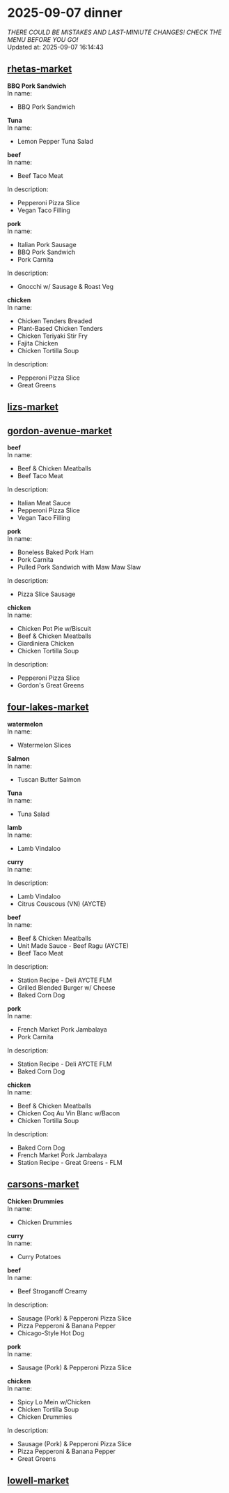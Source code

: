 # 2025-09-07 dinner  
*THERE COULD BE MISTAKES AND LAST-MINIUTE CHANGES! CHECK THE MENU BEFORE YOU GO!*  
Updated at: 2025-09-07 16:14:43  
## [rhetas-market](https://wisc-housingdining.nutrislice.com/menu/rhetas-market/dinner/2025-09-07)  
**BBQ Pork Sandwich**  
In name:   
 - BBQ Pork Sandwich  
  
**Tuna**  
In name:   
 - Lemon Pepper Tuna Salad  
  
**beef**  
In name:   
 - Beef Taco Meat  
  
In description:   
 - Pepperoni Pizza Slice  
 - Vegan Taco Filling  
  
**pork**  
In name:   
 - Italian Pork Sausage  
 - BBQ Pork Sandwich  
 - Pork Carnita  
  
In description:   
 - Gnocchi w/ Sausage & Roast Veg  
  
**chicken**  
In name:   
 - Chicken Tenders Breaded  
 - Plant-Based Chicken Tenders  
 - Chicken Teriyaki Stir Fry  
 - Fajita Chicken  
 - Chicken Tortilla Soup  
  
In description:   
 - Pepperoni Pizza Slice  
 - Great Greens  
  
## [lizs-market](https://wisc-housingdining.nutrislice.com/menu/lizs-market/dinner/2025-09-07)  
## [gordon-avenue-market](https://wisc-housingdining.nutrislice.com/menu/gordon-avenue-market/dinner/2025-09-07)  
**beef**  
In name:   
 - Beef & Chicken Meatballs  
 - Beef Taco Meat  
  
In description:   
 - Italian Meat Sauce  
 - Pepperoni Pizza Slice  
 - Vegan Taco Filling  
  
**pork**  
In name:   
 - Boneless Baked Pork Ham  
 - Pork Carnita  
 - Pulled Pork Sandwich with Maw Maw Slaw  
  
In description:   
 - Pizza Slice Sausage  
  
**chicken**  
In name:   
 - Chicken Pot Pie w/Biscuit  
 - Beef & Chicken Meatballs  
 - Giardiniera Chicken  
 - Chicken Tortilla Soup  
  
In description:   
 - Pepperoni Pizza Slice  
 - Gordon's Great Greens  
  
## [four-lakes-market](https://wisc-housingdining.nutrislice.com/menu/four-lakes-market/dinner/2025-09-07)  
**watermelon**  
In name:   
 - Watermelon Slices  
  
**Salmon**  
In name:   
 - Tuscan Butter Salmon  
  
**Tuna**  
In name:   
 - Tuna Salad  
  
**lamb**  
In name:   
 - Lamb Vindaloo  
  
**curry**  
In name:   
  
In description:   
 - Lamb Vindaloo  
 - Citrus Couscous (VN) (AYCTE)  
  
**beef**  
In name:   
 - Beef & Chicken Meatballs  
 - Unit Made Sauce - Beef Ragu (AYCTE)  
 - Beef Taco Meat  
  
In description:   
 - Station Recipe - Deli  AYCTE FLM  
 - Grilled Blended Burger w/ Cheese  
 - Baked Corn Dog  
  
**pork**  
In name:   
 - French Market Pork Jambalaya  
 - Pork Carnita  
  
In description:   
 - Station Recipe - Deli  AYCTE FLM  
 - Baked Corn Dog  
  
**chicken**  
In name:   
 - Beef & Chicken Meatballs  
 - Chicken Coq Au Vin Blanc w/Bacon  
 - Chicken Tortilla Soup  
  
In description:   
 - Baked Corn Dog  
 - French Market Pork Jambalaya  
 - Station Recipe - Great Greens - FLM  
  
## [carsons-market](https://wisc-housingdining.nutrislice.com/menu/carsons-market/dinner/2025-09-07)  
**Chicken Drummies**  
In name:   
 - Chicken Drummies  
  
**curry**  
In name:   
 - Curry Potatoes  
  
**beef**  
In name:   
 - Beef Stroganoff Creamy  
  
In description:   
 - Sausage (Pork) & Pepperoni Pizza Slice  
 - Pizza Pepperoni & Banana Pepper  
 - Chicago-Style Hot Dog  
  
**pork**  
In name:   
 - Sausage (Pork) & Pepperoni Pizza Slice  
  
**chicken**  
In name:   
 - Spicy Lo Mein w/Chicken  
 - Chicken Tortilla Soup  
 - Chicken Drummies  
  
In description:   
 - Sausage (Pork) & Pepperoni Pizza Slice  
 - Pizza Pepperoni & Banana Pepper  
 - Great Greens  
  
## [lowell-market](https://wisc-housingdining.nutrislice.com/menu/lowell-market/dinner/2025-09-07)  
  
